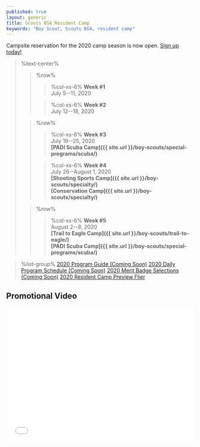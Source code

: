 ```yaml
---
published: true
layout: generic
title: Scouts BSA Resident Camp
keywords: "Boy Scout, Scouts BSA, resident camp"
---
```


<div class="alert alert-info">
Campsite reservation for the 2020 camp season is now open.
<a href="{{ site.url }}/2020/">
Sign up today!</a>
</div>

> %text-center%
>> %row%
>>> %col-xs-6%
>>> **Week #1**<br/>
>>> July 5--11, 2020
>>
>>> %col-xs-6%
>>> **Week #2**<br/>
>>> July 12--18, 2020
>
>> %row%
>>> %col-xs-6%
>>> **Week #3**<br/>
>>> July 19--25, 2020<br/>
>>> **[PADI Scuba Camp]({{ site.url }}/boy-scouts/special-programs/scuba/)**
>>
>>> %col-xs-6%
>>> **Week #4**<br/>
>>> July 26--August 1, 2020<br/>
>>> **[Shooting Sports Camp]({{ site.url }}/boy-scouts/specialty/)**<br/>
>>> **[Conservation Camp]({{ site.url }}/boy-scouts/specialty/)**<br/>
>
>> %row%
>>> %col-xs-6%
>>> **Week #5**<br/>
>>> August 2--8, 2020<br/>
>>> **[Trail to Eagle Camp]({{ site.url }}/boy-scouts/trail-to-eagle/)**<br/>
>>> **[PADI Scuba Camp]({{ site.url }}/boy-scouts/special-programs/scuba/)**


> %list-group%
> <a href="{{ site.url }}/pdf/2019/2019-program-guide.pdf" class="list-group-item">2020 Program Guide (Coming Soon)</a>
> <a href="{{ site.url }}/pdf/2019/2019-schedule.pdf" class="list-group-item">2020 Daily Program Schedule (Coming Soon)</a>
> <a href="{{ site.url }}/pdf/2019/2019-merit-badges.pdf" class="list-group-item">2020 Merit Badge Selections (Coming Soon)</a>
> <a href="{{ site.url }}/pdf/2020/2020-scouts-bsa-flier.pdf" class="list-group-item">2020 Resident Camp Preview Flier</a>

## Promotional Video

<iframe style="max-width: 640px; width: 100%; height: 360px; border: none;" src="//www.youtube-nocookie.com/embed/mBW3OGLBcIc?rel=0" allowfullscreen></iframe>
